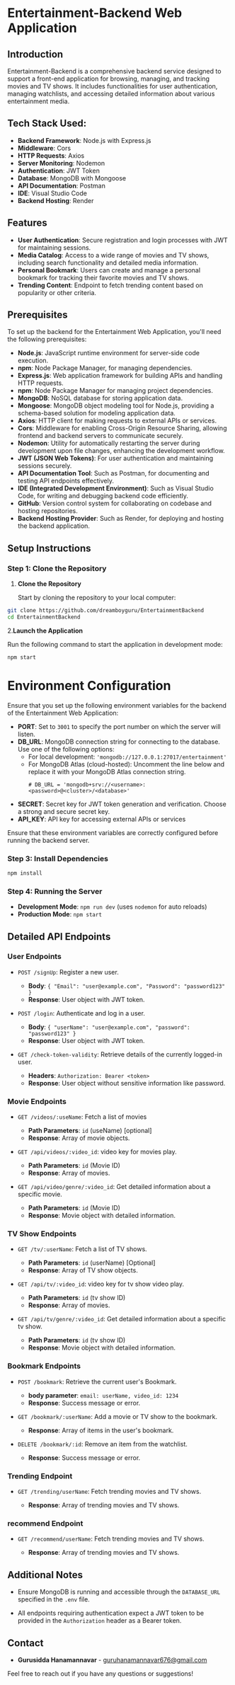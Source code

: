 # Entertainment-Backend Web Application

## Introduction

Entertainment-Backend is a comprehensive backend service designed to support a front-end application for browsing, managing, and tracking movies and TV shows. It includes functionalities for user authentication, managing watchlists, and accessing detailed information about various entertainment media.

## Tech Stack Used:

- **Backend Framework**: Node.js with Express.js
- **Middleware**: Cors
- **HTTP Requests**: Axios
- **Server Monitoring**: Nodemon
- **Authentication**: JWT Token
- **Database**: MongoDB with Mongoose
- **API Documentation**: Postman
- **IDE**: Visual Studio Code
- **Backend Hosting**: Render

## Features

- **User Authentication**: Secure registration and login processes with JWT for maintaining sessions.
- **Media Catalog**: Access to a wide range of movies and TV shows, including search functionality and detailed media information.
- **Personal Bookmark**: Users can create and manage a personal bookmark for tracking their favorite movies and TV shows.
- **Trending Content**: Endpoint to fetch trending content based on popularity or other criteria.

## Prerequisites

To set up the backend for the Entertainment Web Application, you'll need the following prerequisites:

- **Node.js**: JavaScript runtime environment for server-side code execution.
- **npm**: Node Package Manager, for managing dependencies.
- **Express.js**: Web application framework for building APIs and handling HTTP requests.
- **npm**: Node Package Manager for managing project dependencies.
- **MongoDB**: NoSQL database for storing application data.
- **Mongoose**: MongoDB object modeling tool for Node.js, providing a schema-based solution for modeling application data.
- **Axios**: HTTP client for making requests to external APIs or services.
- **Cors**: Middleware for enabling Cross-Origin Resource Sharing, allowing frontend and backend servers to communicate securely.
- **Nodemon**: Utility for automatically restarting the server during development upon file changes, enhancing the development workflow.
- **JWT (JSON Web Tokens)**: For user authentication and maintaining sessions securely.
- **API Documentation Tool**: Such as Postman, for documenting and testing API endpoints effectively.
- **IDE (Integrated Development Environment)**: Such as Visual Studio Code, for writing and debugging backend code efficiently.
- **GitHub**: Version control system for collaborating on codebase and hosting repositories.
- **Backend Hosting Provider**: Such as Render, for deploying and hosting the backend application.


## Setup Instructions

### Step 1: Clone the Repository

1. **Clone the Repository**

   Start by cloning the repository to your local computer:

```sh
git clone https://github.com/dreamboyguru/EntertainmentBackend
cd EntertainmentBackend
```

 2.**Launch the Application**

   Run the following command to start the application in development mode:

   ```bash
   npm start
   ```

# Environment Configuration

Ensure that you set up the following environment variables for the backend of the Entertainment Web Application:

- **PORT**: Set to `3001` to specify the port number on which the server will listen.
- **DB_URL**: MongoDB connection string for connecting to the database. Use one of the following options:
  - For local development: `'mongodb://127.0.0.1:27017/entertainment'`
  - For MongoDB Atlas (cloud-hosted): Uncomment the line below and replace it with your MongoDB Atlas connection string.
    ```
    # DB_URL = 'mongodb+srv://<username>:<password>@<cluster>/<database>'
    ```
- **SECRET**: Secret key for JWT token generation and verification. Choose a strong and secure secret key.
- **API_KEY**: API key for accessing external APIs or services

Ensure that these environment variables are correctly configured before running the backend server.

### Step 3: Install Dependencies

```sh
npm install
```

### Step 4: Running the Server

- **Development Mode**: `npm run dev` (uses `nodemon` for auto reloads)
- **Production Mode**: `npm start`

## Detailed API Endpoints

### User Endpoints

- `POST /signUp`: Register a new user.

  - **Body**: `{ "Email": "user@example.com", "Password": "password123" }`
  - **Response**: User object with JWT token.

- `POST /login`: Authenticate and log in a user.

  - **Body**: `{ "userName": "user@example.com", "password": "password123" }`
  - **Response**: User object with JWT token.

- `GET /check-token-validity`: Retrieve details of the currently logged-in user.
  - **Headers**: `Authorization: Bearer <token>`
  - **Response**: User object without sensitive information like password.

### Movie Endpoints

- `GET /videos/:useName`: Fetch a list of movies

  - **Path Parameters**: `id` (useName) [optional]
  - **Response**: Array of movie objects.

- `GET /api/videos/:video_id`: video key for movies play.

  - **Path Parameters**: `id` (Movie ID)
  - **Response**: Array of movies.

- `GET /api/video/genre/:video_id`: Get detailed information about a specific movie.
  - **Path Parameters**: `id` (Movie ID)
  - **Response**: Movie object with detailed information.

### TV Show Endpoints

- `GET /tv/:userName`: Fetch a list of TV shows.

  - **Path Parameters**: `id` (userName) [Optional]
  - **Response**: Array of TV show objects.

- `GET /api/tv/:video_id`: video key for tv show video play.

  - **Path Parameters**: `id` (tv show ID)
  - **Response**: Array of movies.

- `GET /api/tv/genre/:video_id`: Get detailed information about a specific tv show.
  - **Path Parameters**: `id` (tv show ID)
  - **Response**: Movie object with detailed information.

### Bookmark Endpoints

- `POST /bookmark`: Retrieve the current user's Bookmark.

  - **body parameter**: `email: userName, video_id: 1234`
  - **Response**: Success message or error.

- `GET /bookmark/:userName`: Add a movie or TV show to the bookmark.

  - **Response**: Array of items in the user's bookmark.

- `DELETE /bookmark/:id`: Remove an item from the watchlist.

  - **Response**: Success message or error.

### Trending Endpoint

- `GET /trending/userName`: Fetch trending movies and TV shows.

  - **Response**: Array of trending movies and TV shows.

### recommend Endpoint

- `GET /recommend/userName`: Fetch trending movies and TV shows.

  - **Response**: Array of trending movies and TV shows.

## Additional Notes

- Ensure MongoDB is running and accessible through the `DATABASE_URL` specified in the `.env` file.

- All endpoints requiring authentication expect a JWT token to be provided in the `Authorization` header as a Bearer token.



## Contact

- **Gurusidda Hanamannavar** - [guruhanamannavar676@gmail.com](mailto:guruhanamannavar676@gmail.com)

Feel free to reach out if you have any questions or suggestions!
